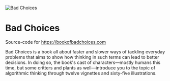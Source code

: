 ![Bad Choices](https://bookofbadchoices.com/images/margie.png)

# Bad Choices
Source-code for https://bookofbadchoices.com

Bad Choices is a book all about faster and slower ways of tackling everyday problems that aims to show how thinking in such terms can lead to better decisions. In doing so, the book's cast of characters—mostly humans this time, but some critters and plants as well—introduce you to the topic of algorithmic thinking through twelve vignettes and sixty-five illustrations.

